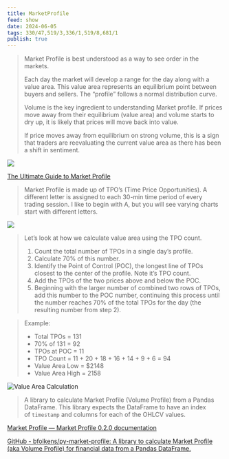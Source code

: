 ```yaml
---
title: MarketProfile
feed: show
date: 2024-06-05
tags: 330/47,519/3,336/1,519/8,681/1
publish: true
---
```

> Market Profile is best understood as a way to see order in the markets.
>
>Each day the market will develop a range for the day along with a value area. This value area represents an equilibrium point between buyers and sellers. The “profile” follows a normal distribution curve.
>
>Volume is the key ingredient to understanding Market profile. If prices move away from their equilibrium (value area) and volume starts to dry up, it is likely that prices will move back into value.
>
>If price moves away from equilibrium on strong volume, this is a sign that traders are reevaluating the current value area as there has been a shift in sentiment.

![](https://i0.wp.com/eminimind.com/wp-content/uploads/2014/12/Distribution-Curve.jpg?w=305&ssl=1)

[The Ultimate Guide to Market Profile](https://eminimind.com/the-ultimate-guide-to-market-profile/)

>Market Profile is made up of TPO’s (Time Price Opportunities). A different letter is assigned to each 30-min time period of every trading session. I like to begin with A, but you will see varying charts start with different letters.

![](https://i0.wp.com/eminimind.com/wp-content/uploads/2014/12/Market-Profile-Breakdown.jpg?w=360&ssl=1)

> Let’s look at how we calculate value area using the TPO count.
>
>1. Count the total number of TPOs in a single day’s profile.
>2. Calculate 70% of this number.
>3. Identify the Point of Control (POC), the longest line of TPOs closest to the center of the profile. Note it’s TPO count.
>4. Add the TPOs of the two prices above and below the POC.
>5. Beginning with the larger number of combined two rows of TPOs, add this number to the POC number, continuing this process until the number reaches 70% of the total TPOs for the day (the resulting number from step 2).

> Example:
>
>- Total TPOs = 131
>- 70% of 131 = 92
>- TPOs at POC = 11
>- TPO Count = 11 + 20 + 18 + 16 + 14 + 9 + 6 = 94
>- Value Area Low = $2148
>- Value Area High = 2158

![Value Area Calculation](https://i0.wp.com/eminimind.com/wp-content/uploads/2014/12/Value-Area-Calculation.jpg?resize=215%2C344)


> A library to calculate Market Profile (Volume Profile) from a Pandas DataFrame. This library expects the DataFrame to have an index of `timestamp` and columns for each of the OHLCV values.

[Market Profile — Market Profile 0.2.0 documentation](https://marketprofile.readthedocs.io/en/latest/)

[GitHub - bfolkens/py-market-profile: A library to calculate Market Profile (aka Volume Profile) for financial data from a Pandas DataFrame.](https://github.com/bfolkens/py-market-profile/tree/master)
